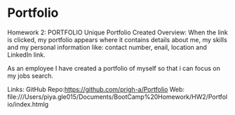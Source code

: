 # Portfolio
Homework 2: PORTFOLIO
Unique Portfolio Created
Overview:
When the link is clicked, my portfolio appears where it contains details about me, my skills and my personal information like: contact number, enail, location and LinkedIn link.

As an employee I have created a portfolio of myself so that i can focus on my jobs search.

Links: 
GitHub Repo:https://github.com/prigh-a/Portfolio
Web: file:///Users/piya.gle015/Documents/BootCamp%20Homework/HW2/Portfolio/index.htmlg